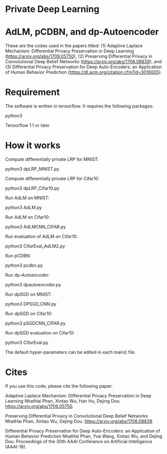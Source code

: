 # Private Deep Learning

# AdLM, pCDBN, and dp-Autoencoder

These are the codes used in the papers titled: (1) Adaptive Laplace Mechanism: Differential Privacy Preservation in Deep Learning (https://arxiv.org/abs/1709.05750), (2) Preserving Differential Privacy in Convolutional Deep Belief Networks (https://arxiv.org/abs/1706.08839), and (3) Differential Privacy Preservation for Deep Auto-Encoders: an Application of Human Behavior Prediction (https://dl.acm.org/citation.cfm?id=3016005). 

# Requirement
The software is written in tensorflow. It requires the following packages:

python3

Tensorflow 1.1 or later

# How it works
Compute differentially private LRP for MNIST:

python3 dpLRP_MNIST.py 

Compute differentially private LRP for Cifar10:

python3 dpLRP_Cifar10.py 

Run AdLM on MNIST:

python3 AdLM.py

Run AdLM on Cifar10:

python3 AdLMCNN_CIFAR.py

Run evaluation of AdLM on Cifar10:

python3 CifarEval_AdLM2.py

Run pCDBN:

python3 pcdbn.py

Run dp-Autoencoder:

python3 dpautoencoder.py

Run dpSGD on MNIST:

python3 DPSGD_CNN.py

Run dpSGD on Cifar10:

python3 pSGDCNN_CIFAR.py

Run dpSGD evaluation on Cifar10:

python3 CifarEval.py

The default hyper-parameters can be edited in each main() file.

# Cites
If you use this code, please cite the following paper:

Adaptive Laplace Mechanism: Differential Privacy Preservation in Deep Learning
NhatHai Phan, Xintao Wu, Han Hu, Dejing Dou. https://arxiv.org/abs/1709.05750.

Preserving Differential Privacy in Convolutional Deep Belief Networks
NhatHai Phan, Xintao Wu, Dejing Dou. https://arxiv.org/abs/1706.08839. 

Differential Privacy Preservation for Deep Auto-Encoders: an Application of Human Behavior Prediction
NhatHai Phan, Yue Wang, Xintao Wu, and Dejing Dou. Proceedings of the 30th AAAI Conference on Artificial Intelligence (AAAI-16).
